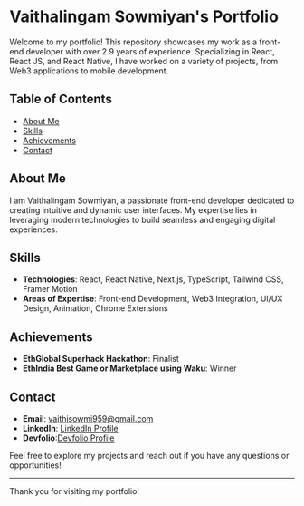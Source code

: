 # Vaithalingam Sowmiyan's Portfolio

Welcome to my portfolio! This repository showcases my work as a front-end developer with over 2.9 years of experience. Specializing in React, React JS, and React Native, I have worked on a variety of projects, from Web3 applications to mobile development.

## Table of Contents

- [About Me](#about-me)
- [Skills](#skills)
- [Achievements](#achievements)
- [Contact](#contact)

## About Me

I am Vaithalingam Sowmiyan, a passionate front-end developer dedicated to creating intuitive and dynamic user interfaces. My expertise lies in leveraging modern technologies to build seamless and engaging digital experiences.

## Skills

- **Technologies**: React, React Native, Next.js, TypeScript, Tailwind CSS, Framer Motion
- **Areas of Expertise**: Front-end Development, Web3 Integration, UI/UX Design, Animation, Chrome Extensions

## Achievements

- **EthGlobal Superhack Hackathon**: Finalist
- **EthIndia Best Game or Marketplace using Waku**: Winner

## Contact

- **Email**: [vaithisowmi959@gmail.com](mailto:vaithisowmi959@gmail.com)
- **LinkedIn**: [LinkedIn Profile](https://www.linkedin.com/in/vaithiyalingam-sowmiyan-aa903b187)
- **Devfolio**:[Devfolio Profile](https://devfolio.co/@vaithiS)


Feel free to explore my projects and reach out if you have any questions or opportunities!

---

Thank you for visiting my portfolio!
